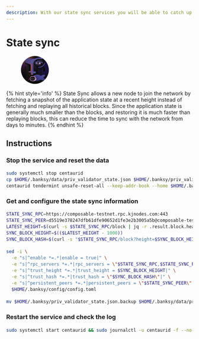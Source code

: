 ```yaml
---
description: With our state sync services you will be able to catch up latest chain block in matter of minutes
---
```


# State sync

<figure><img src="https://raw.githubusercontent.com/kj89/cosmos-images/main/logos/composable.png" alt=""><figcaption></figcaption></figure>

{% hint style='info' %}
State Sync allows a new node to join the network by fetching a snapshot of the application state 
at a recent height instead of fetching and replaying all historical blocks. Since the 
application state is generally much smaller than the blocks, and restoring it is much 
faster than replaying blocks, this can reduce the time to sync with the network from days to minutes.
{% endhint %}

## Instructions

### Stop the service and reset the data

```bash
sudo systemctl stop centaurid
cp $HOME/.banksy/data/priv_validator_state.json $HOME/.banksy/priv_validator_state.json.backup
centaurid tendermint unsafe-reset-all --keep-addr-book --home $HOME/.banksy
```

### Get and configure the state sync information

```bash
STATE_SYNC_RPC=https://composable-testnet.rpc.kjnodes.com:443
STATE_SYNC_PEER=d5519e378247dfb61dfe90652d1fe3e2b3005a5b@composable-testnet.rpc.kjnodes.com:15956
LATEST_HEIGHT=$(curl -s $STATE_SYNC_RPC/block | jq -r .result.block.header.height)
SYNC_BLOCK_HEIGHT=$(($LATEST_HEIGHT - 1000))
SYNC_BLOCK_HASH=$(curl -s "$STATE_SYNC_RPC/block?height=$SYNC_BLOCK_HEIGHT" | jq -r .result.block_id.hash)

sed -i \
  -e "s|^enable *=.*|enable = true|" \
  -e "s|^rpc_servers *=.*|rpc_servers = \"$STATE_SYNC_RPC,$STATE_SYNC_RPC\"|" \
  -e "s|^trust_height *=.*|trust_height = $SYNC_BLOCK_HEIGHT|" \
  -e "s|^trust_hash *=.*|trust_hash = \"$SYNC_BLOCK_HASH\"|" \
  -e "s|^persistent_peers *=.*|persistent_peers = \"$STATE_SYNC_PEER\"|" \
  $HOME/.banksy/config/config.toml

mv $HOME/.banksy/priv_validator_state.json.backup $HOME/.banksy/data/priv_validator_state.json
```



### Restart the service and check the log

```bash
sudo systemctl start centaurid && sudo journalctl -u centaurid -f --no-hostname -o cat
```

